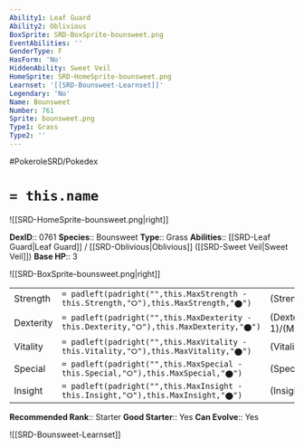 ```yaml
---
Ability1: Leaf Guard
Ability2: Oblivious
BoxSprite: SRD-BoxSprite-bounsweet.png
EventAbilities: ''
GenderType: F
HasForm: 'No'
HiddenAbility: Sweet Veil
HomeSprite: SRD-HomeSprite-bounsweet.png
Learnset: '[[SRD-Bounsweet-Learnset]]'
Legendary: 'No'
Name: Bounsweet
Number: 761
Sprite: bounsweet.png
Type1: Grass
Type2: ''
---
```


#PokeroleSRD/Pokedex

# `= this.name`

![[SRD-HomeSprite-bounsweet.png|right]]

**DexID**:: 0761
**Species**:: Bounsweet
**Type**:: Grass
**Abilities**:: [[SRD-Leaf Guard|Leaf Guard]] / [[SRD-Oblivious|Oblivious]] ([[SRD-Sweet Veil|Sweet Veil]])
**Base HP**:: 3

![[SRD-BoxSprite-bounsweet.png|right]]

|           |                                                                                        |                                          |
| --------- | -------------------------------------------------------------------------------------- | ---------------------------------------- |
| Strength  | `= padleft(padright("",this.MaxStrength - this.Strength,"⭘"),this.MaxStrength,"⬤")`    | (Strength::1)/(MaxStrength::3)   |
| Dexterity | `= padleft(padright("",this.MaxDexterity - this.Dexterity,"⭘"),this.MaxDexterity,"⬤")` | (Dexterity:: 1)/(MaxDexterity::3) |
| Vitality  | `= padleft(padright("",this.MaxVitality - this.Vitality,"⭘"),this.MaxVitality,"⬤")`    | (Vitality::1)/(MaxVitality::3)   |
| Special   | `= padleft(padright("",this.MaxSpecial - this.Special,"⭘"),this.MaxSpecial,"⬤")`       | (Special::1)/(MaxSpecial::3)     |
| Insight   | `= padleft(padright("",this.MaxInsight - this.Insight,"⭘"),this.MaxInsight,"⬤")`       | (Insight::1)/(MaxInsight::3)     |

**Recommended Rank**:: Starter
**Good Starter**:: Yes
**Can Evolve**:: Yes

![[SRD-Bounsweet-Learnset]]